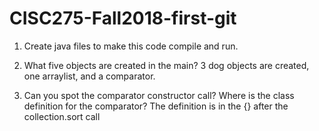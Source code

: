 # CISC275-Fall2018-first-git
1. Create java files to make this code compile and run.

2. What five objects are created in the main?
	3 dog objects are created, one arraylist, and a comparator.
3. Can you spot the comparator constructor call? Where is the class definition for the comparator?
	The definition is in the {} after the collection.sort call